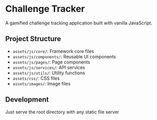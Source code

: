 # Challenge Tracker

A gamified challenge tracking application built with vanilla JavaScript.

## Project Structure
- `assets/js/core/`: Framework core files
- `assets/js/components/`: Reusable UI components  
- `assets/js/pages/`: Page components
- `assets/js/services/`: API services
- `assets/js/utils/`: Utility functions
- `assets/css/`: CSS files
- `assets/images/`: Image files

## Development
Just serve the root directory with any static file server

